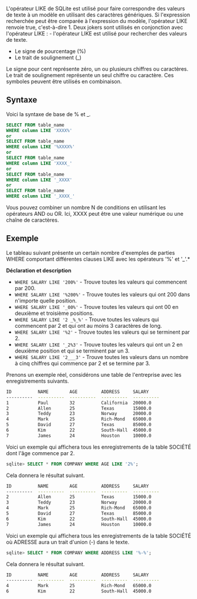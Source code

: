 L'opérateur LIKE de SQLite est utilisé pour faire correspondre des valeurs de texte à un modèle en utilisant des caractères génériques. Si l'expression recherchée peut être comparée à l'expression du modèle, l'opérateur LIKE renvoie true, c'est-à-dire 1. Deux jokers sont utilisés en conjonction avec l'opérateur LIKE : - l'opérateur LIKE est utilisé pour rechercher des valeurs de texte.

- Le signe de pourcentage (%)
- Le trait de soulignement (_)

Le signe pour cent représente zéro, un ou plusieurs chiffres ou caractères. Le trait de soulignement représente un seul chiffre ou caractère. Ces symboles peuvent être utilisés en combinaison.

## Syntaxe

Voici la syntaxe de base de % et _.

```sql
SELECT FROM table_name
WHERE column LIKE 'XXXX%'
or 
SELECT FROM table_name
WHERE column LIKE '%XXXX%'
or
SELECT FROM table_name
WHERE column LIKE 'XXXX_'
or
SELECT FROM table_name
WHERE column LIKE '_XXXX'
or
SELECT FROM table_name
WHERE column LIKE '_XXXX_'
```

Vous pouvez combiner un nombre N de conditions en utilisant les opérateurs AND ou OR. Ici, XXXX peut être une valeur numérique ou une chaîne de caractères.

## Exemple

Le tableau suivant présente un certain nombre d'exemples de parties WHERE comportant différentes clauses LIKE avec les opérateurs '%' et '_'.*

**Déclaration et description**

- ```WHERE SALARY LIKE '200%'``` - Trouve toutes les valeurs qui commencent par 200.
- ```WHERE SALARY LIKE '%200%'``` - Trouve toutes les valeurs qui ont 200 dans n'importe quelle position.
- ```WHERE SALARY LIKE '_00%'``` - Trouve toutes les valeurs qui ont 00 en deuxième et troisième positions.
- ```WHERE SALARY LIKE '2 _%_%'``` - Trouve toutes les valeurs qui commencent par 2 et qui ont au moins 3 caractères de long.
- ```WHERE SALARY LIKE '%2'``` - Trouve toutes les valeurs qui se terminent par 2.
- ```WHERE SALARY LIKE '_2%3'``` - Trouve toutes les valeurs qui ont un 2 en deuxième position et qui se terminent par un 3.
- ```WHERE SALARY LIKE '2___3'``` - Trouve toutes les valeurs dans un nombre à cinq chiffres qui commence par 2 et se termine par 3.

Prenons un exemple réel, considérons une table de l'entreprise avec les enregistrements suivants.

```bash
ID          NAME        AGE         ADDRESS     SALARY
----------  ----------  ----------  ----------  ----------
1           Paul        32          California  20000.0
2           Allen       25          Texas       15000.0
3           Teddy       23          Norway      20000.0
4           Mark        25          Rich-Mond   65000.0
5           David       27          Texas       85000.0
6           Kim         22          South-Hall  45000.0
7           James       24          Houston     10000.0
```

Voici un exemple qui affichera tous les enregistrements de la table SOCIÉTÉ dont l'âge commence par 2.

```sql
sqlite> SELECT * FROM COMPANY WHERE AGE LIKE '2%';
```

Cela donnera le résultat suivant.

```bash
ID          NAME        AGE         ADDRESS     SALARY
----------  ----------  ----------  ----------  ----------
2           Allen       25          Texas       15000.0
3           Teddy       23          Norway      20000.0
4           Mark        25          Rich-Mond   65000.0
5           David       27          Texas       85000.0
6           Kim         22          South-Hall  45000.0
7           James       24          Houston     10000.0
```

Voici un exemple qui affichera tous les enregistrements de la table SOCIÉTÉ où ADRESSE aura un trait d'union (-) dans le texte.

```sql
sqlite> SELECT * FROM COMPANY WHERE ADDRESS LIKE '%-%';
```

Cela donnera le résultat suivant.

```bash
ID          NAME        AGE         ADDRESS     SALARY
----------  ----------  ----------  ----------  ----------
4           Mark        25          Rich-Mond   65000.0
6           Kim         22          South-Hall  45000.0
```
